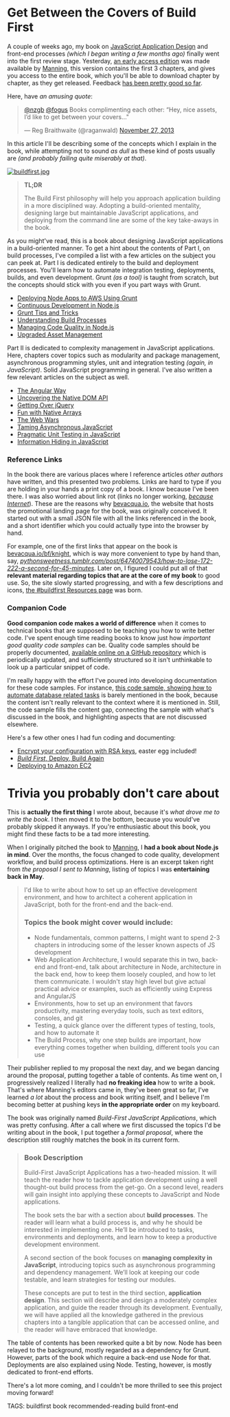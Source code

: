# Get Between the Covers of Build First

A couple of weeks ago, my book on [JavaScript Application Design](http://bevacqua.io/buildfirst "JavaScript Application Design: A Build First Approach") and front-end processes _(which I began writing a few months ago)_ finally went into the first review stage. Yesterday, [an early access edition](http://bevacqua.io/bf/book "MEAP: Manning Early Access Program") was made available by [Manning](http://manning.com/ "Manning Publications Co."), this version contains the first 3 chapters, and gives you access to the entire book, which you'll be able to download chapter by chapter, as they get released. Feedback [has been pretty good so far](https://news.ycombinator.com/item?id=6808229 "Feedback on Hacker News").

Here, have _an amusing quote_:

<blockquote class="twitter-tweet" lang="en"><p><a href="https://twitter.com/nzgb">@nzgb</a> <a href="https://twitter.com/fogus">@fogus</a> Books complimenting each other: “Hey, nice assets, I’d like to get between your covers…&quot;</p>&mdash; Reg Braithwaite (@raganwald) <a href="https://twitter.com/raganwald/statuses/405783532162670592">November 27, 2013</a></blockquote>

In this article I'll be describing some of the concepts which I explain in the book, while attempting not to sound _as dull_ as these kind of posts usually are _(and probably failing quite miserably at that)_.

[![buildfirst.jpg][1]](http://bevacqua.io/buildfirst "JavaScript Application Design: A Build First Approach")

> **TL;DR**
>
> The Build First philosophy will help you approach application building in a more disciplined way. Adopting a build-oriented mentality, designing large but maintainable JavaScript applications, and deploying from the command line are some of the key take-aways in the book.

As you might've read, this is a book about designing JavaScript applications in a build-oriented manner. To get a hint about the contents of Part I, on build processes, I've compiled a list with a few articles on the subject you can peek at. Part I is dedicated entirely to the build and deployment processes. You'll learn how to automate integration testing, deployments, builds, and even development. Grunt _(as a tool)_ is taught from scratch, but the concepts should stick with you even if you part ways with Grunt.

- [Deploying Node Apps to AWS Using Grunt](/2013/09/19/deploying-node-apps-to-aws-using-grunt "Deploying Node Apps to AWS Using Grunt on Pony Foo")
- [Continuous Development in Node.js](/2013/09/26/continuous-development-in-nodejs "Continuous Development in Node.js on Pony Foo")
- [Grunt Tips and Tricks](/2013/11/13/grunt-tips-and-tricks "Grunt Tips and Tricks on Pony Foo")
- [Understanding Build Processes](/2013/05/22/understanding-build-processes "Understanding Build Processes on Pony Foo")
- [Managing Code Quality in Node.js](/2013/03/22/managing-code-quality-in-nodejs)
- [Upgraded Asset Management](/2013/07/22/upgraded-asset-management "Upgraded Asset Management on Pony Foo")

Part II is dedicated to complexity management in JavaScript applications. Here, chapters cover topics such as modularity and package management, asynchronous programming styles, unit and integration testing _(again, in JavaScript)_. Solid JavaScript programming in general. I've also written a few relevant articles on the subject as well.

- [The Angular Way](/2013/08/27/the-angular-way "The Angular Way on Pony Foo")
- [Uncovering the Native DOM API](/2013/06/10/uncovering-the-native-dom-api "Uncovering the Native DOM API on Pony Foo")
- [Getting Over jQuery](/2013/07/09/getting-over-jquery "Getting Over jQuery on Pony Foo")
- [Fun with Native Arrays](/2013/11/19/fun-with-native-arrays "Fun with Native Arrays on Pony Foo")
- [The Web Wars](/2013/05/13/the-web-wars "The Web Wars on Pony Foo")
- [Taming Asynchronous JavaScript](/2013/05/08/taming-asynchronous-javascript "Taming Asynchronous JavaScript on Pony Foo")
- [Pragmatic Unit Testing in JavaScript](/2013/03/28/pragmatic-unit-testing-in-javascript "Pragmatic Unit Testing in JavaScript on Pony Foo")
- [Information Hiding in JavaScript](/2013/02/21/information-hiding-in-javascript "Information Hiding in JavaScript on Pony Foo")

### Reference Links

In the book there are various places where I reference articles _other authors_ have written, and this presented two problems. Links are hard to type if you are holding in your hands a print copy of a book. I know because I've been there. I was also worried about link rot (links no longer working, [_because Internet_](http://www.theatlantic.com/technology/archive/2013/11/english-has-a-new-preposition-because-internet/281601/ "English has a new proposition, because Internet")). These are the reasons why [bevacqua.io](http://bevacqua.io "bevacqua.io is my personal website"), the website that hosts the promotional landing page for the book, was originally conceived. It started out with a small JSON file with all the links referenced in the book, and a short identifier which you could actually type into the browser by hand.

For example, one of the first links that appear on the book is [bevacqua.io/bf/knight](http://bevacqua.io/bf/knight "Knight Capital's Downfall"), which is way more convenient to type by hand than, say, [_pythonsweetness.tumblr.com/post/64740079543/how-to-lose-172-222-a-second-for-45-minutes_](http://pythonsweetness.tumblr.com/post/64740079543/how-to-lose-172-222-a-second-for-45-minutes "How to lose $172,222 a second for 45 minutes"). Later on, I figured I could put all of that **relevant material regarding topics that are at the core of my book** to good use. So, the site slowly started progressing, and with a few descriptions and icons, [the #buildfirst Resources page](http://bevacqua.io/buildfirst/resources "Reference Links for the JavaScript Application Design book") was born.

### Companion Code

**Good companion code makes a world of difference** when it comes to technical books that are supposed to be teaching you how to write better code. I've spent enough time reading books to know just how _important good quality code samples_ can be. Quality code samples should be properly documented, [available online on a GitHub repository](https://github.com/bevacqua/buildfirst "Accompanying code samples and snippets for the JavaScript Application Design book") which is periodically updated, and sufficiently structured so it isn't unthinkable to look up a particular snippet of code.

I'm really happy with the effort I've poured into developing documentation for these code samples. For instance, [this code sample, showing how to automate database related tasks](https://github.com/bevacqua/buildfirst/tree/master/ch02/09_mysql-tasks "MySQL Database Tasks") is barely mentioned in the book, because the content isn't really relevant to the context where it is mentioned in. Still, the code sample fills the content gap, connecting the sample with what's discussed in the book, and highlighting aspects that are not discussed elsewhere.

Here's a few other ones I had fun coding and documenting:

- [Encrypt your configuration with RSA keys](https://github.com/bevacqua/buildfirst/tree/master/ch03/02_rsa-config-encryption "RSA Config Encryption Code Sample"), easter egg included!
- [_Build First_, Deploy, Build Again](https://github.com/buildfirst/heroku-grunt)
- [Deploying to Amazon EC2](https://github.com/bevacqua/buildfirst/tree/master/ch04/07_aws-deployments)

# Trivia you probably don't care about

This is **actually the first thing** I wrote about, because it's _what drove me to write the book_. I then moved it to the bottom, because you would've probably skipped it anyways. If you're enthusiastic about this book, you might find these facts to be a tad more interesting.

When I originally pitched the book to [Manning](http://manning.com/ "Manning Publications Co."), I **had a book about Node.js in mind**. Over the months, the focus changed to code quality, development workflow, and build process optimizations. Here is an excerpt taken right from _the proposal I sent to Manning_, listing of topics I was **entertaining back in May**.

> I'd like to write about how to set up an effective development environment, and how to architect a coherent application in JavaScript, both for the front-end and the back-end.
>
> ### Topics the book might cover would include:
>
> - Node fundamentals, common patterns, I might want to spend 2-3 chapters in introducing some of the lesser known aspects of JS development
> - Web Application Architecture, I would separate this in two, back-end and front-end, talk about architecture in Node, architecture in the back end, how to keep them loosely coupled, and how to let them communicate. I wouldn't stay high level but give actual practical advice or examples, such as efficiently using Express and AngularJS
> - Environments, how to set up an environment that favors productivity, mastering everyday tools, such as text editors, consoles, and git
> - Testing, a quick glance over the different types of testing, tools, and how to automate it
> - The Build Process, why one step builds are important, how everything comes together when building, different tools you can use

Their publisher replied to my proposal the next day, and we began dancing around the proposal, putting together a table of contents. As time went on, I progressively realized I literally had **no freaking idea** how to write a book. That's where Manning's editors came in, they've been great so far, I've learned _a lot_ about the process and book writing itself, and I believe I'm becoming better at pushing keys **in the appropriate order** on my keyboard.

The book was originally named _Build-First JavaScript Applications_, which was pretty confusing. After a call where we first discussed the topics I'd be writing about in the book, I put together a _formal proposal_, where the description still roughly matches the book in its current form.

> ### Book Description
>
> Build-First JavaScript Applications has a two-headed mission. It will teach the reader how to tackle application development using a well thought-out build process from the get-go. On a second level, readers will gain insight into applying these concepts to JavaScript and Node applications.
>
> The book sets the bar with a section about **build processes**. The reader will learn what a build process is, and why he should be interested in implementing one. He’ll be introduced to tasks, environments and deployments, and learn how to keep a productive development environment.
>
> A second section of the book focuses on **managing complexity in JavaScript**, introducing topics such as asynchronous programming and dependency management. We’ll look at keeping our code testable, and learn strategies for testing our modules.
>
> These concepts are put to test in the third section, **application design**. This section will describe and design a moderately complex application, and guide the reader through its development. Eventually, we will have applied all the knowledge gathered in the previous chapters into a tangible application that can be accessed online, and the reader will have embraced that knowledge.

The table of contents has been reworked quite a bit by now. Node has been relayed to the background, mostly regarded as a dependency for Grunt. However, parts of the book which require a back-end use Node for that. Deployments are also explained using Node. Testing, however, is mostly dedicated to front-end efforts.

There's a lot more coming, and I couldn't be more thrilled to see this project moving forward!

  [1]: http://i.imgur.com/idiCvhM.jpg

TAGS: buildfirst book recommended-reading build front-end
